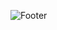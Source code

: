 ![Footer](https://capsule-render.vercel.app/api?type=waving&color=auto&height=200&section=footer&text=Hello%21&fontColor=ffffff)
